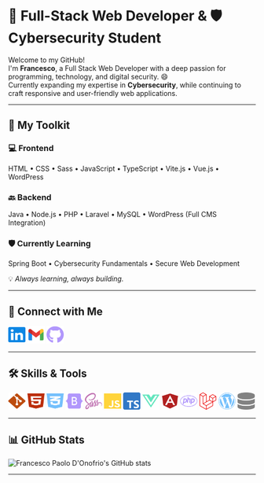 # 🚀 Full-Stack Web Developer & 🛡️ Cybersecurity Student

Welcome to my GitHub!  
I'm **Francesco**, a Full Stack Web Developer with a deep passion for programming, technology, and digital security. 😄  
Currently expanding my expertise in **Cybersecurity**, while continuing to craft responsive and user-friendly web applications.

---

## 🧰 My Toolkit

### 💻 Frontend
HTML • CSS • Sass • JavaScript • TypeScript • Vite.js • Vue.js • WordPress

### 🔙 Backend
Java • Node.js • PHP • Laravel • MySQL • WordPress (Full CMS Integration)

### 🛡️ Currently Learning
Spring Boot • Cybersecurity Fundamentals • Secure Web Development

💡 *Always learning, always building.*

---

## 🔗 Connect with Me

<a href="https://www.linkedin.com/in/francesco-paolo-d-onofrio/"><img src="/images/linkedin.svg" alt="LinkedIn" style="width: 35px; height: 35px;"></a>
<a href="mailto:your.email@example.com"><img src="/images/gmail.svg" alt="Email" style="width: 35px; height: 35px;"></a>
<a href="https://github.com/francesco-paolo-donofrio"><img src="/images/github-brands-solid.svg" alt="GitHub" style="width: 35px; height: 35px;"></a>

---

## 🛠️ Skills & Tools

<img src="/images/git-alt.svg" alt="Git" style="width: 35px; height: 35px;">  
<img src="/images/html5.svg" alt="HTML5" style="width: 35px; height: 35px;">  
<img src="/images/css3-alt.svg" alt="CSS3" style="width: 35px; height: 35px;">  
<img src="/images/bootstrap.svg" alt="Bootstrap" style="width: 35px; height: 35px;">  
<img src="/images/sass.svg" alt="Sass" style="width: 35px; height: 35px;">  
<img src="/images/js.svg" alt="JavaScript" style="width: 35px; height: 35px;">  
<img src="/images/ts-logo-512.svg" alt="TypeScript" style="width: 35px; height: 35px;">  
<img src="/images/vuejs.svg" alt="Vue.js" style="width: 35px; height: 35px;">  
<img src="/images/angular-brands-solid.svg" alt="Angular" style="width: 35px; height: 35px;">  
<img src="/images/php.svg" alt="PHP" style="width: 35px; height: 35px;">  
<img src="/images/laravel.svg" alt="Laravel" style="width: 35px; height: 35px;">  
<img src="/images/wordpress.svg" alt="WordPress" style="width: 35px; height: 35px;">  
<img src="/images/database-solid.svg" alt="MySQL" style="width: 35px; height: 35px;">  

---

## 📊 GitHub Stats

<img src="https://github-readme-stats.vercel.app/api?username=francesco-paolo-donofrio&show_icons=true&theme=transparent" alt="Francesco Paolo D'Onofrio's GitHub stats" width="850">

---
